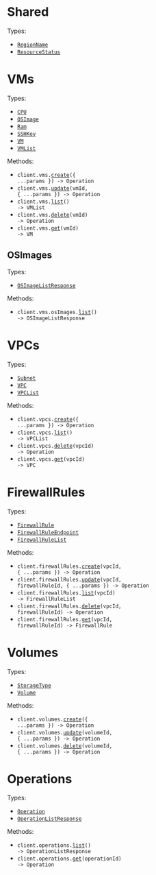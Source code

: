 # Shared

Types:

- <code><a href="./src/resources/shared.ts">RegionName</a></code>
- <code><a href="./src/resources/shared.ts">ResourceStatus</a></code>

# VMs

Types:

- <code><a href="./src/resources/vms/vms.ts">CPU</a></code>
- <code><a href="./src/resources/vms/vms.ts">OSImage</a></code>
- <code><a href="./src/resources/vms/vms.ts">Ram</a></code>
- <code><a href="./src/resources/vms/vms.ts">SSHKey</a></code>
- <code><a href="./src/resources/vms/vms.ts">VM</a></code>
- <code><a href="./src/resources/vms/vms.ts">VMList</a></code>

Methods:

- <code title="post /vms">client.vms.<a href="./src/resources/vms/vms.ts">create</a>({ ...params }) -> Operation</code>
- <code title="patch /vms/{vm_id}">client.vms.<a href="./src/resources/vms/vms.ts">update</a>(vmId, { ...params }) -> Operation</code>
- <code title="get /vms">client.vms.<a href="./src/resources/vms/vms.ts">list</a>() -> VMList</code>
- <code title="delete /vms/{vm_id}">client.vms.<a href="./src/resources/vms/vms.ts">delete</a>(vmId) -> Operation</code>
- <code title="get /vms/{vm_id}">client.vms.<a href="./src/resources/vms/vms.ts">get</a>(vmId) -> VM</code>

## OSImages

Types:

- <code><a href="./src/resources/vms/os-images.ts">OSImageListResponse</a></code>

Methods:

- <code title="get /vms/os_images">client.vms.osImages.<a href="./src/resources/vms/os-images.ts">list</a>() -> OSImageListResponse</code>

# VPCs

Types:

- <code><a href="./src/resources/vpcs.ts">Subnet</a></code>
- <code><a href="./src/resources/vpcs.ts">VPC</a></code>
- <code><a href="./src/resources/vpcs.ts">VPCList</a></code>

Methods:

- <code title="post /vpcs">client.vpcs.<a href="./src/resources/vpcs.ts">create</a>({ ...params }) -> Operation</code>
- <code title="get /vpcs">client.vpcs.<a href="./src/resources/vpcs.ts">list</a>() -> VPCList</code>
- <code title="delete /vpcs/{vpc_id}">client.vpcs.<a href="./src/resources/vpcs.ts">delete</a>(vpcId) -> Operation</code>
- <code title="get /vpcs/{vpc_id}">client.vpcs.<a href="./src/resources/vpcs.ts">get</a>(vpcId) -> VPC</code>

# FirewallRules

Types:

- <code><a href="./src/resources/firewall-rules.ts">FirewallRule</a></code>
- <code><a href="./src/resources/firewall-rules.ts">FirewallRuleEndpoint</a></code>
- <code><a href="./src/resources/firewall-rules.ts">FirewallRuleList</a></code>

Methods:

- <code title="post /vpcs/{vpc_id}/firewall_rules">client.firewallRules.<a href="./src/resources/firewall-rules.ts">create</a>(vpcId, { ...params }) -> Operation</code>
- <code title="patch /vpcs/{vpc_id}/firewall_rules/{firewall_rule_id}">client.firewallRules.<a href="./src/resources/firewall-rules.ts">update</a>(vpcId, firewallRuleId, { ...params }) -> Operation</code>
- <code title="get /vpcs/{vpc_id}/firewall_rules">client.firewallRules.<a href="./src/resources/firewall-rules.ts">list</a>(vpcId) -> FirewallRuleList</code>
- <code title="delete /vpcs/{vpc_id}/firewall_rules/{firewall_rule_id}">client.firewallRules.<a href="./src/resources/firewall-rules.ts">delete</a>(vpcId, firewallRuleId) -> Operation</code>
- <code title="get /vpcs/{vpc_id}/firewall_rules/{firewall_rule_id}">client.firewallRules.<a href="./src/resources/firewall-rules.ts">get</a>(vpcId, firewallRuleId) -> FirewallRule</code>

# Volumes

Types:

- <code><a href="./src/resources/volumes.ts">StorageType</a></code>
- <code><a href="./src/resources/volumes.ts">Volume</a></code>

Methods:

- <code title="post /volumes">client.volumes.<a href="./src/resources/volumes.ts">create</a>({ ...params }) -> Operation</code>
- <code title="patch /volumes/{volume_id}">client.volumes.<a href="./src/resources/volumes.ts">update</a>(volumeId, { ...params }) -> Operation</code>
- <code title="delete /volumes/{volume_id}">client.volumes.<a href="./src/resources/volumes.ts">delete</a>(volumeId, { ...params }) -> Operation</code>

# Operations

Types:

- <code><a href="./src/resources/operations.ts">Operation</a></code>
- <code><a href="./src/resources/operations.ts">OperationListResponse</a></code>

Methods:

- <code title="get /operations">client.operations.<a href="./src/resources/operations.ts">list</a>() -> OperationListResponse</code>
- <code title="get /operations/{operation_id}">client.operations.<a href="./src/resources/operations.ts">get</a>(operationId) -> Operation</code>
